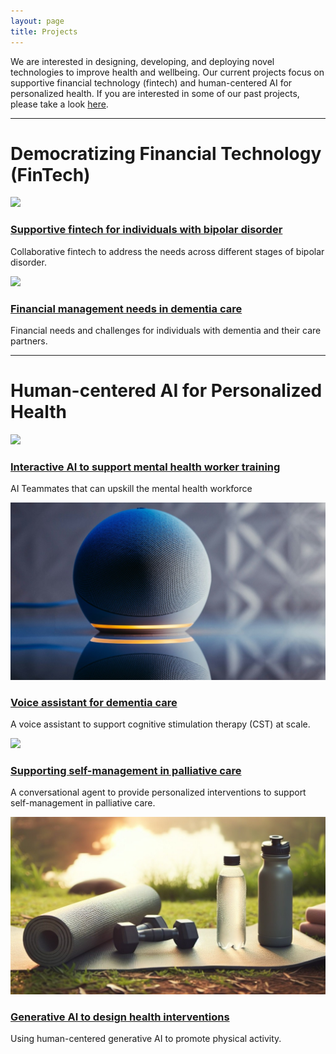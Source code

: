 ```yaml
---
layout: page
title: Projects
---
```


We are interested in designing, developing, and deploying novel
technologies to improve health and wellbeing. Our current projects
focus on supportive financial technology (fintech) and human-centered AI for personalized health.
If you are interested in some of our past projects, please take a look <a href="past.html">here</a>.

<div class="row">
    <div class="col-md-12 text-center">
        <hr>
        <h1>Democratizing Financial Technology (FinTech)</h1>
    </div>
</div>

<div class="row">
    <div class="col-lg-6">
        <a href="bd-finhealth.html"><img src="/files/images/projects/bd-finhealth.jpg" ></a>
        <h3><a href="bd-finhealth.html">Supportive fintech for individuals with bipolar disorder</a></h3>
        <p>Collaborative fintech to address the needs across different stages of bipolar disorder.</p>
    </div>
    <div class="col-lg-6">
        <a href="dementia-fintech.html"><img src="/files/images/projects/dementia-fintech.jpg" ></a>
        <h3><a href="dementia-fintech.html">Financial management needs in dementia care</a></h3>
        <p>Financial needs and challenges for individuals with dementia and their care partners.</p>
    </div>
</div>

<div class="row">
    <div class="col-md-12 text-center">
        <hr>
        <h1>Human-centered AI for Personalized Health</h1>
    </div>
</div>




<div class="row">
    <div class="col-lg-6">
        <a href="teammait.html"><img src="/files/images/projects/teammait.jpg" ></a>
        <h3><a href="teammait.html">Interactive AI to support mental health worker training</a></h3>
        <p>AI Teammates that can upskill the mental health workforce</p>
    </div>
    <div class="col-lg-6">
        <a href="dementia-va.html"><img src="/files/images/projects/dementia-va.jpg" ></a>
        <h3><a href="dementia-va.html">Voice assistant for dementia care</a></h3>
        <p>A voice assistant to support cognitive stimulation therapy (CST) at scale.</p>
    </div>
 <div class="row">
    <div class="col-lg-6">
        <a href="palliative-care.html"><img src="/files/images/projects/palliative-care.jpg" ></a>
        <h3><a href="palliative-care.html">Supporting self-management in palliative care</a></h3>
        <p>A conversational agent to provide personalized interventions to support self-management in palliative care.</p>
    </div>
    <div class="col-lg-6">
        <a href="genai-health-intervention.html"><img src="/files/images/projects/genai-health-intervention.jpg" ></a>
        <h3><a href="genai-health-intervention.html">Generative AI to design health interventions</a></h3>
        <p>Using human-centered generative AI to promote physical activity.</p>
    </div>
</div>

